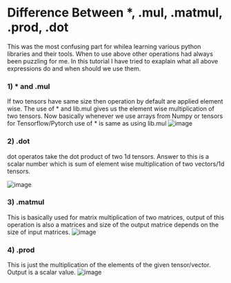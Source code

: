 # Difference Between *, .mul, .matmul, .prod, .dot

This was the most confusing part for whilea learning various python libraries and their tools.
When to use above other operations had always been puzzling for me.
In this tutorial I have tried to exaplain what all above expressions do and when should we use them.

### 1) * and .mul

If two tensors have same size then operation by default are applied element wise. The use of  * and lib.mul gives us the element wise multiplication of two
tensors.
Now basically whenever we use arrays from Numpy or tensors for Tensorflow/Pytorch use of  * is same as using lib.mul
![image](https://user-images.githubusercontent.com/47531228/127900228-37661fc6-8c84-408f-a002-c3130e2da37d.png)

### 2) .dot

dot operatos take the dot product of two 1d tensors. Answer to this is a scalar number which is sum of element wise multiplication of two
vectors/1d tensors.

![image](https://user-images.githubusercontent.com/47531228/127900668-c21e70dc-774a-42a3-a2d1-c431c3206ba2.png)

### 3) .matmul

This is basically used for matrix multiplication of two matrices, output of this operation is also a matrices and size of the output matrice depends on 
the size of input matrices.
![image](https://user-images.githubusercontent.com/47531228/127901902-79f7b1c9-390c-48d0-9416-1870f1775125.png)

### 4) .prod

This is just the multiplication of the elements of the given tensor/vector. Output is a scalar value.
![image](https://user-images.githubusercontent.com/47531228/127901971-d281c97b-012c-4176-8315-96ef3e1564ab.png)





